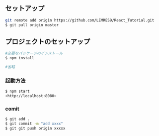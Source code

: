 ## セットアップ
```bash
git remote add origin https://github.com/LEMRES9/React_Tutorial.git
$ git pull origin master
```

## プロジェクトのセットアップ

```bash
#必要なパッケージのインストール
$ npm install

#省略
```

### 起動方法

```bash
$ npm start
<http://localhost:8080>
```

### comit
```bash
$ git add .
$ git commit -m "add xxxx"
$ git git push origin xxxxx
```